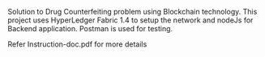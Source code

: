 Solution to Drug Counterfeiting problem using Blockchain technology.
This project uses HyperLedger Fabric 1.4 to setup the network and nodeJs for Backend application.
Postman is used for testing. 

Refer Instruction-doc.pdf for more details
